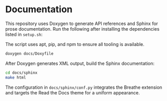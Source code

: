 # Documentation

This repository uses Doxygen to generate API references and Sphinx for prose documentation. Run the following after installing the dependencies listed in `setup.sh`:

The script uses apt, pip, and npm to ensure all tooling is available.
```sh
doxygen docs/Doxyfile
```

After Doxygen generates XML output, build the Sphinx documentation:

```sh
cd docs/sphinx
make html
```

The configuration in `docs/sphinx/conf.py` integrates the Breathe extension
and targets the Read the Docs theme for a uniform appearance.
